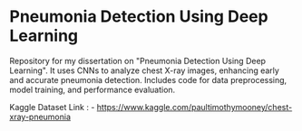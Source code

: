 # Pneumonia Detection Using Deep Learning
Repository for my dissertation on "Pneumonia Detection Using Deep Learning". It uses CNNs to analyze chest X-ray images, enhancing early and accurate pneumonia detection. Includes code for data preprocessing, model training, and performance evaluation.

Kaggle Dataset Link : - https://www.kaggle.com/paultimothymooney/chest-xray-pneumonia
